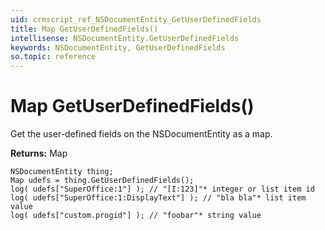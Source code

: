 ```yaml
---
uid: crmscript_ref_NSDocumentEntity_GetUserDefinedFields
title: Map GetUserDefinedFields()
intellisense: NSDocumentEntity.GetUserDefinedFields
keywords: NSDocumentEntity, GetUserDefinedFields
so.topic: reference
---
```


# Map GetUserDefinedFields()

Get the user-defined fields on the NSDocumentEntity as a map.

**Returns:** Map

```crmscript
NSDocumentEntity thing;
Map udefs = thing.GetUserDefinedFields();
log( udefs["SuperOffice:1"] ); // "[I:123]"* integer or list item id
log( udefs["SuperOffice:1:DisplayText"] ); // "bla bla"* list item value
log( udefs["custom.progid"] ); // "foobar"* string value
```

